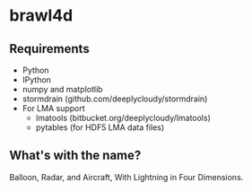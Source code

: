 brawl4d
=======

Requirements
------------

- Python
- IPython
- numpy and matplotlib
- stormdrain (github.com/deeplycloudy/stormdrain)
- For LMA support
    - lmatools (bitbucket.org/deeplycloudy/lmatools)
    - pytables (for HDF5 LMA data files)


What's with the name?
---------------------
Balloon, Radar, and Aircraft, With Lightning in Four Dimensions.